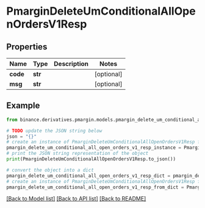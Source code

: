 # PmarginDeleteUmConditionalAllOpenOrdersV1Resp


## Properties

Name | Type | Description | Notes
------------ | ------------- | ------------- | -------------
**code** | **str** |  | [optional] 
**msg** | **str** |  | [optional] 

## Example

```python
from binance.derivatives.pmargin.models.pmargin_delete_um_conditional_all_open_orders_v1_resp import PmarginDeleteUmConditionalAllOpenOrdersV1Resp

# TODO update the JSON string below
json = "{}"
# create an instance of PmarginDeleteUmConditionalAllOpenOrdersV1Resp from a JSON string
pmargin_delete_um_conditional_all_open_orders_v1_resp_instance = PmarginDeleteUmConditionalAllOpenOrdersV1Resp.from_json(json)
# print the JSON string representation of the object
print(PmarginDeleteUmConditionalAllOpenOrdersV1Resp.to_json())

# convert the object into a dict
pmargin_delete_um_conditional_all_open_orders_v1_resp_dict = pmargin_delete_um_conditional_all_open_orders_v1_resp_instance.to_dict()
# create an instance of PmarginDeleteUmConditionalAllOpenOrdersV1Resp from a dict
pmargin_delete_um_conditional_all_open_orders_v1_resp_from_dict = PmarginDeleteUmConditionalAllOpenOrdersV1Resp.from_dict(pmargin_delete_um_conditional_all_open_orders_v1_resp_dict)
```
[[Back to Model list]](../README.md#documentation-for-models) [[Back to API list]](../README.md#documentation-for-api-endpoints) [[Back to README]](../README.md)


